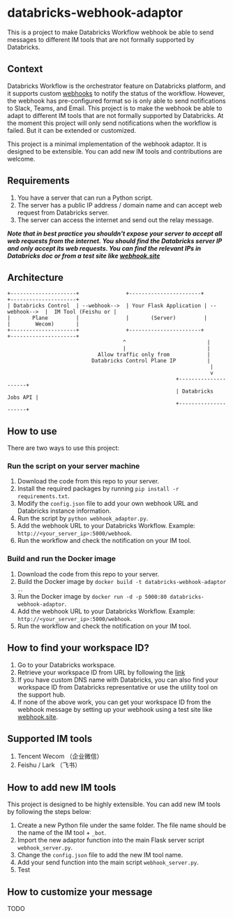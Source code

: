 # databricks-webhook-adaptor
This is a project to make Databricks Workflow webhook be able to send messages to different IM tools that are not formally supported by Databricks.

## Context
Databricks Workflow is the orchestrator feature on Databricks platform, and it supports custom [webhooks](https://docs.databricks.com/administration-guide/workspace/settings/notification-destinations.html#add-a-webhook-to-a-job) to notify the status of the workflow. However, the webhook has pre-configured format so is only able to send notifications to Slack, Teams, and Email. This project is to make the webhook be able to adapt to different IM tools that are not formally supported by Databricks. At the moment this project will only send notifications when the workflow is failed. But it can be extended or customized.

This project is a minimal implementation of the webhook adaptor. It is designed to be extensible. You can add new IM tools and contributions are welcome.

## Requirements
1. You have a server that can run a Python script.
2. The server has a public IP address / domain name and can accept web request from Databricks server.
3. The server can access the internet and send out the relay message.

***Note that in best practice you shouldn't expose your server to accept all web requests from the internet. You should find the Databricks server IP and only accept its web requests. You can find the relevant IPs in Databricks doc or from a test site like [webhook.site](https://webhook.site/)***

## Architecture
```text
+---------------------+               +-----------------------+               +---------------------+
| Databricks Control  | --webhook-->  | Your Flask Application | --webhook-->  |  IM Tool (Feishu or |
|       Plane         |               |       (Server)         |               |        Wecom)       |
+---------------------+               +-----------------------+               +---------------------+
                                     ^                          |
                                     |                          |
                             Allow traffic only from            |
                           Databricks Control Plane IP          |
                                                                 |
                                                                 v
                                                      +---------------------+
                                                      | Databricks Jobs API |
                                                      +---------------------+
```

## How to use
There are two ways to use this project:

### Run the script on your server machine
1. Download the code from this repo to your server.
2. Install the required packages by running `pip install -r requirements.txt`.
3. Modify the `config.json` file to add your own webhook URL and Databricks instance information.
4. Run the script by `python webhook_adaptor.py`.
5. Add the webhook URL to your Databricks Workflow. Example: `http://<your_server_ip>:5000/webhook`.
6. Run the workflow and check the notification on your IM tool.

### Build and run the Docker image
1. Download the code from this repo to your server.
2. Build the Docker image by `docker build -t databricks-webhook-adaptor .`.
3. Run the Docker image by `docker run -d -p 5000:80 databricks-webhook-adaptor`.
4. Add the webhook URL to your Databricks Workflow. Example: `http://<your_server_ip>:5000/webhook`.
5. Run the workflow and check the notification on your IM tool.

## How to find your workspace ID?
1. Go to your Databricks workspace.
2. Retrieve your workspace ID from URL by following the [link](https://kb.databricks.com/en_US/administration/find-your-workspace-id#:~:text=After%20you%20have%20logged%20into,make%20up%20the%20workspace%20ID.)
3. If you have custom DNS name with Databricks, you can also find your workspace ID from Databricks representative or use the utility tool on the support hub.
4. If none of the above work, you can get your workspace ID from the webhook message by setting up your webhook using a test site like [webhook.site](https://webhook.site/). 


## Supported IM tools
1. Tencent Wecom （企业微信）
2. Feishu / Lark （飞书）

## How to add new IM tools
This project is designed to be highly extensible. You can add new IM tools by following the steps below:
1. Create a new Python file under the same folder. The file name should be the name of the IM tool + `_bot`.
2. Import the new adaptor function into the main Flask server script `webhook_server.py`.
3. Change the `config.json` file to add the new IM tool name.
4. Add your send function into the main script `webhook_server.py`.
5. Test

## How to customize your message
TODO
